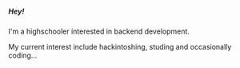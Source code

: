 
##### Hey!
I'm a highschooler interested in backend development. 

My current interest include hackintoshing, studing and occasionally coding...
<!--END_SECTION:waka-->
